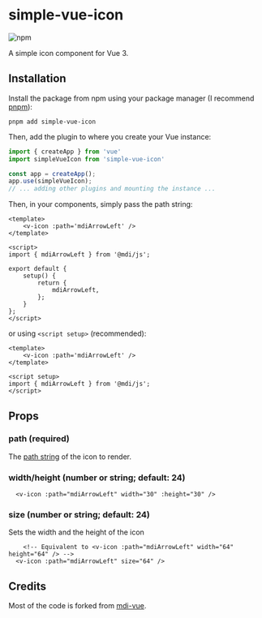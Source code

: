# simple-vue-icon

![npm](https://img.shields.io/npm/dw/simple-vue-icon)

A simple icon component for Vue 3.

## Installation

Install the package from npm using your package manager (I recommend [pnpm](https://pnpm.io/)):

```shell
pnpm add simple-vue-icon
```

Then, add the plugin to where you create your Vue instance:

```typescript
import { createApp } from 'vue'
import simpleVueIcon from 'simple-vue-icon'

const app = createApp();
app.use(simpleVueIcon);
// ... adding other plugins and mounting the instance ...
```

Then, in your components, simply pass the path string:

```vue
<template>
	<v-icon :path='mdiArrowLeft' />
</template>

<script>
import { mdiArrowLeft } from '@mdi/js';

export default {
	setup() {
		return {
			mdiArrowLeft,
		};
	}
};
</script>
```

or using `<script setup>` (recommended):

```vue
<template>
	<v-icon :path='mdiArrowLeft' />
</template>

<script setup>
import { mdiArrowLeft } from '@mdi/js';
</script>
```

## Props

### path (required)

The [path string](https://developer.mozilla.org/en-US/docs/Web/SVG/Attribute/d) of the icon to render.

### width/height (number or string; default: 24)

```vue
  <v-icon :path="mdiArrowLeft" width="30" :height="30" />
```

### size (number or string; default: 24)

Sets the width and the height of the icon

```vue
	<!-- Equivalent to <v-icon :path="mdiArrowLeft" width="64" height="64" /> -->
  <v-icon :path="mdiArrowLeft" size="64" />
```

## Credits

Most of the code is forked from [mdi-vue](https://github.com/therufa/mdi-vue).

